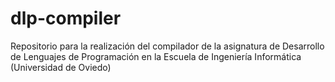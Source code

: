 # dlp-compiler
Repositorio para la realización del compilador de la asignatura de Desarrollo de Lenguajes de Programación en la Escuela de Ingeniería Informática (Universidad de Oviedo)

